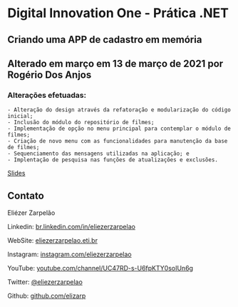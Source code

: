 # Digital Innovation One - Prática .NET

## Criando uma APP de cadastro em memória

## Alterado em março em 13 de março de 2021 por Rogério Dos Anjos

### Alterações efetuadas:

    - Alteração do design através da refatoração e modularização do código inicial;
    - Inclusão do módulo do repositório de filmes;
    - Implementação de opção no menu principal para contemplar o módulo de filmes;
    - Criação de novo menu com as funcionalidades para manutenção da base de filmes;
    - Sequenciamento das mensagens utilizadas na aplicação; e
    - Implentação de pesquisa nas funções de atualizações e exclusões.
  

  

[Slides](dio-dotnet-poo-lab-2.pdf)

## Contato

Eliézer Zarpelão

Linkedin:  [br.linkedin.com/in/eliezerzarpelao](http://br.linkedin.com/in/eliezerzarpelao)

WebSite:  [eliezerzarpelao.eti.br](https://eliezerzarpelao.eti.br)

Instagram:  [instagram.com/eliezerzarpelao](https://instagram.com/eliezerzarpelao)

YouTube:  [youtube.com/channel/UC47RD-s-U6fpKTY0soIUn6g](https://www.youtube.com/channel/UC47RD-s-U6fpKTY0soIUn6g/featured?view_as=subscriber)

Twitter:  [@eliezerzarpelao](https://twitter.com/eliezerzarpelao)

Github:  [github.com/elizarp](https://github.com/elizarp)
